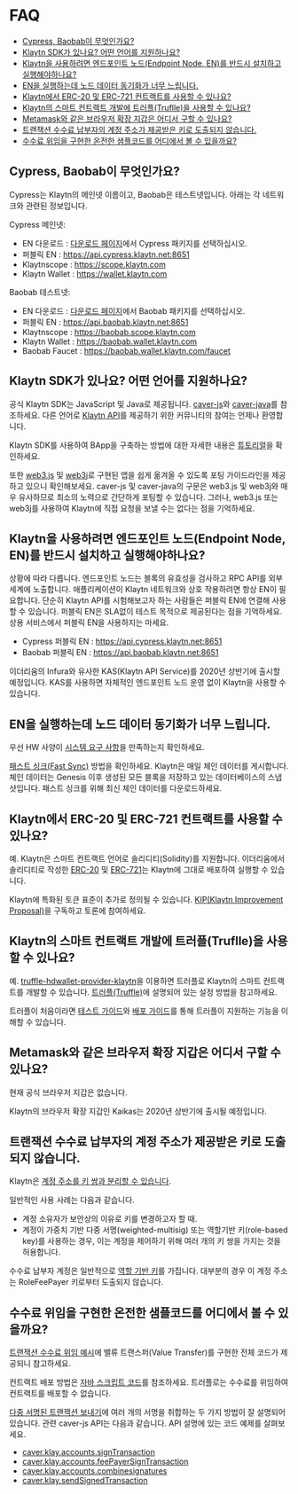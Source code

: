 # FAQ <a id="faq"></a>

- [Cypress, Baobab이 무엇인가요?](#what-is-cypress-what-is-baobab)
- [Klaytn SDK가 있나요? 어떤 언어를 지원하나요?](#klaytn-sdks)
- [Klaytn을 사용하려면 엔드포인트 노드(Endpoint Node, EN)를 반드시 설치하고 실행해야하나요?](#must-i-install-and-run-en)
- [EN을 실행하는데 노드 데이터 동기화가 너무 느립니다.](#node-data-sync-is-too-slow)
- [Klaytn에서 ERC-20 및 ERC-721 컨트랙트를 사용할 수 있나요?](#can-i-use-erc-20-and-erc-721)
- [Klaytn의 스마트 컨트랙트 개발에 트러플(Truflle)을 사용할 수 있나요?](#can-i-use-truffle)
- [Metamask와 같은 브라우저 확장 지갑은 어디서 구할 수 있나요?](#where-can-i-get-a-browser-extension-wallet)
- [트랜잭션 수수료 납부자의 계정 주소가 제공받은 키로 도출되지 않습니다.](#account-address-is-not-derived-from-the-key)
- [수수료 위임을 구현한 온전한 샘플코드를 어디에서 볼 수 있을까요?](#fee-delegation-samples)


## Cypress, Baobab이 무엇인가요? <a id="what-is-cypress-what-is-baobab"></a>

Cypress는 Klaytn의 메인넷 이름이고, Baobab은 테스트넷입니다. 아래는 각 네트워크와 관련된 정보입니다.

Cypress 메인넷:
- EN 다운로드 : [다운로드 페이지](../node/endpoint-node/installation-guide/download.md)에서 Cypress 패키지를 선택하십시오.
- 퍼블릭 EN : https://api.cypress.klaytn.net:8651
- Klaytnscope : https://scope.klaytn.com
- Klaytn Wallet : https://wallet.klaytn.com

Baobab 테스트넷:
- EN 다운로드 : [다운로드 페이지](../node/endpoint-node/installation-guide/download.md)에서 Baobab 패키지를 선택하십시오.
- 퍼블릭 EN : https://api.baobab.klaytn.net:8651
- Klaytnscope : https://baobab.scope.klaytn.com
- Klaytn Wallet : https://baobab.wallet.klaytn.com
- Baobab Faucet : https://baobab.wallet.klaytn.com/faucet


## Klaytn SDK가 있나요? 어떤 언어를 지원하나요? <a id="klaytn-sdks"></a>

공식 Klaytn SDK는 JavaScript 및 Java로 제공됩니다. [caver-js](../bapp/sdk/caver-js/README.md)와 [caver-java](../bapp/sdk/caver-java/README.md)를 참조하세요. 다른 언어로 [Klaytn API](../bapp/json-rpc/README.md)를 제공하기 위한  커뮤니티의 참여는 언제나 환영합니다.

Klaytn SDK를 사용하여 BApp을 구축하는 방법에 대한 자세한 내용은 [튜토리얼](../bapp/tutorials/README.md)을 확인하세요.

또한 [web3.js](../bapp/sdk/caver-js/v1.4.1/porting-from-web3.js.md) 및 [web3j](../bapp/sdk/caver-java/porting-from-web3j.md)로 구현된 앱을 쉽게 옮겨올 수 있도록 포팅 가이드라인을 제공하고 있으니 확인해보세요. caver-js 및 caver-java의 구문은 web3.js 및 web3j와 매우 유사하므로 최소의 노력으로 간단하게 포팅할 수 있습니다. 그러나, web3.js 또는 web3j를 사용하여 Klaytn에 직접 요청을 보낼 수는 없다는 점을 기억하세요.



## Klaytn을 사용하려면 엔드포인트 노드(Endpoint Node, EN)를 반드시 설치하고 실행해야하나요? <a id="must-i-install-and-run-en"></a>

상황에 따라 다릅니다. 엔드포인트 노드는 블록의 유효성을 검사하고 RPC API를 외부 세계에 노출합니다. 애플리케이션이 Klaytn 네트워크와 상호 작용하려면 항상 EN이 필요합니다. 단순히 Klaytn API를 시험해보고자 하는 사람들은 퍼블릭 EN에 연결해 사용할 수 있습니다. 퍼블릭 EN은 SLA없이 테스트 목적으로 제공된다는 점을 기억하세요. 상용 서비스에서 퍼블릭 EN을 사용하지는 마세요.

- Cypress 퍼블릭 EN : https://api.cypress.klaytn.net:8651
- Baobab 퍼블릭 EN : https://api.baobab.klaytn.net:8651

이더리움의 Infura와 유사한 KAS(Klaytn API Service)를 2020년 상반기에 출시할 예정입니다. KAS를 사용하면 자체적인 엔드포인트 노드 운영 없이 Klaytn을 사용할 수 있습니다.



## EN을 실행하는데 노드 데이터 동기화가 너무 느립니다. <a id="node-data-sync-is-too-slow"></a>

우선 HW 사양이 [시스템 요구 사항](../node/endpoint-node/system-requirements.md)을 만족하는지 확인하세요.

[패스트 싱크(Fast Sync)](../node/endpoint-node/installation-guide/configuration.md#fast-sync-optional) 방법을 확인하세요. Klaytn은 매일 체인 데이터를 게시합니다. 체인 데이터는 Genesis 이후 생성된 모든 블록을 저장하고 있는 데이터베이스의 스냅샷입니다. 패스트 싱크를 위해 최신 체인 데이터를 다운로드하세요.



## Klaytn에서 ERC-20 및 ERC-721 컨트랙트를 사용할 수 있나요? <a id="can-i-use-erc-20-and-erc-721"></a>

예. Klaytn은 스마트 컨트랙트 언어로 솔리디티(Solidity)를 지원합니다. 이더리움에서 솔리디티로 작성한 [ERC-20](../smart-contract/sample-contracts/erc-20/README.md) 및 [ERC-721](../smart-contract/sample-contracts/erc-20/README.md)는 Klaytn에 그대로 배포하여 실행할 수 있습니다.

Klaytn에 특화된 토큰 표준이 추가로 정의될 수 있습니다. [KIP(Klaytn Improvement Proposal)]()을 구독하고 토론에 참여하세요.



## Klaytn의 스마트 컨트랙트 개발에 트러플(Truflle)을 사용할 수 있나요? <a id="can-i-use-truffle"></a>

예. [truffle-hdwallet-provider-klaytn](https://www.npmjs.com/package/truffle-hdwallet-provider-klaytn)을 이용하면 트러플로 Klaytn의 스마트 컨트랙트를 개발할 수 있습니다. [트러플(Truffle)](../toolkit/truffle.md)에 설명되어 있는  설정 방법을 참고하세요.

트러플이 처음이라면 [테스트 가이드](../smart-contract/testing-guide.md)와 [배포 가이드](../smart-contract/deploy-guide.md)를 통해 트러플이 지원하는 기능을 이해할 수 있습니다.


## Metamask와 같은 브라우저 확장 지갑은 어디서 구할 수 있나요? <a id="where-can-i-get-a-browser-extension-wallet"></a>

현재 공식 브라우저 지갑은 없습니다.

Klaytn의 브라우저 확장 지갑인 Kaikas는 2020년 상반기에 출시될 예정입니다.



## 트랜잭션 수수료 납부자의 계정 주소가 제공받은 키로 도출되지 않습니다.<a id="account-address-is-not-derived-from-the-key"></a>

Klaytn은 [계정 주소를 키 쌍과 분리할 수 있습니다](../klaytn/design/accounts.md#decoupling-key-pairs-from-addresses).

일반적인 사용 사례는 다음과 같습니다.
- 계정 소유자가 보안상의 이유로 키를 변경하고자 할 때.
- 계정이 가중치 기반 다중 서명(weighted-multisig) 또는 역할기반 키(role-based key)를 사용하는 경우, 이는 계정을 제어하기 위해 여러 개의 키 쌍을 가지는 것을 허용합니다.

수수료 납부자 계정은 일반적으로 [역할 기반 키](../klaytn/design/accounts.md#accountkeyrolebased)를 가집니다. 대부분의 경우 이 계정 주소는 RoleFeePayer 키로부터 도출되지 않습니다.


## 수수료 위임을 구현한 온전한 샘플코드를 어디에서 볼 수 있을까요? <a id="fee-delegation-samples"></a>

[트랜잭션 수수료 위임 예시](../bapp/tutorials/fee-delegation-example.md)에 밸류 트랜스퍼(Value Transfer)를 구현한 전체 코드가 제공되니 참고하세요.

컨트랙트 배포 방법은 [자바 스크립트 코드](https://gist.github.com/w3kim/64a3cf5da58250474f046d4dd7f85cc8)를 참조하세요. 트러플로는 수수료를 위임하여 컨트랙트를 배포할 수 없습니다.

[다중 서명된 트랜잭션 보내기](../bapp/sdk/caver-js/v1.4.1/getting-started_1.4.1.md#sending-a-transaction-with-multiple-signer)에 여러 개의 서명을 취합하는 두 가지 방법이 잘 설명되어 있습니다. 관련 caver-js API는 다음과 같습니다. API 설명에 있는 코드 예제를 살펴보세요.
- [caver.klay.accounts.signTransaction](../bapp/sdk/caver-js/v1.4.1/api-references/caver.klay.accounts.md#signtransaction)
- [caver.klay.accounts.feePayerSignTransaction](../bapp/sdk/caver-js/v1.4.1/api-references/caver.klay.accounts.md#feepayersigntransaction)
- [caver.klay.accounts.combinesignatures](../bapp/sdk/caver-js/v1.4.1/api-references/caver.klay.accounts.md#combinesignatures)
- [caver.klay.sendSignedTransaction](../bapp/sdk/caver-js/v1.4.1/api-references/caver.klay/transaction.md#sendsignedtransaction)
